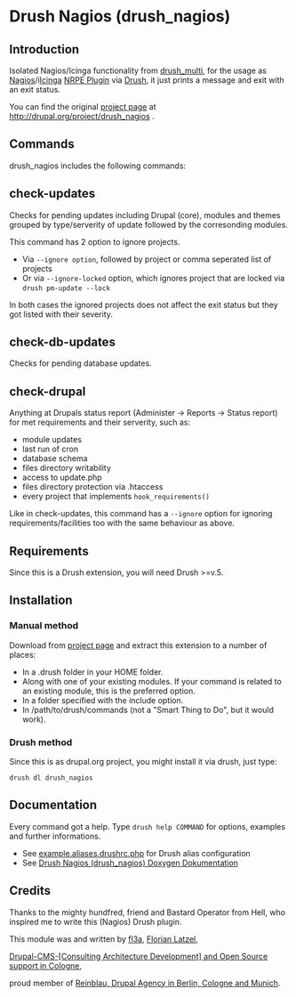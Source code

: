 # Drush Nagios (drush_nagios)

## Introduction

Isolated Nagios/Icinga functionality from [drush_multi][1],
for the usage as [Nagios][2]/i[Icinga][3] [NRPE Plugin][4] via [Drush][5], it just prints a message and exit with an exit status.

You can find the original [project page][6] at http://drupal.org/project/drush_nagios .

## Commands

drush_nagios includes the following commands:

## check-updates

Checks for pending updates including Drupal (core), modules and themes grouped by type/serverity of update followed by the corresonding modules.

This command has 2 option to ignore projects.
- Via `--ignore option`, followed by project or comma seperated list of projects
- Or via `--ignore-locked` option, which ignores project that are locked via `drush pm-update --lock`

In both cases the ignored projects does not affect the exit status but they got listed with their severity.

## check-db-updates

Checks for pending database updates.

## check-drupal

Anything at Drupals status report (Administer -> Reports -> Status report)
for met requirements and their serverity, such as:
- module updates
- last run of cron
- database schema
- files directory writability
- access to update.php
- files directory protection via .htaccess
- every project that implements `hook_requirements()`

Like in check-updates, this command has a `--ignore` option for ignoring requirements/facilities too with the same behaviour as above.

## Requirements

Since this is a Drush extension, you will need Drush >=v.5.

## Installation

### Manual method

Download from [project page][6] and extract this extension to a number of places:

- In a .drush folder in your HOME folder.
- Along with one of your existing modules. If your command is related to an existing module, this is the preferred option.
- In a folder specified with the include option.
- In /path/to/drush/commands (not a "Smart Thing to Do", but it would work).

### Drush method 

Since this is as drupal.org project, you might install it via drush, just type:
	
    drush dl drush_nagios

## Documentation

Every command got a help.
Type `drush help COMMAND` for options, examples and further informations.

- See [example.aliases.drushrc.php][7] for Drush alias configuration
- See [Drush Nagios (drush_nagios) Doxygen Dokumentation][8]

## Credits

Thanks to the mighty hundfred, friend and Bastard Operator from Hell,
who inspired me to write this (Nagios) Drush plugin.

This module was and written by [fl3a][9], [Florian Latzel][10], 
  
[Drupal-CMS-[Consulting  Architecture Development] and Open Source support in Cologne][9],      

proud member of [Reinblau, Drupal Agency in Berlin, Cologne and Munich][11].   

[1]:http://drupal.org/project/drush_multi
[2]:http://en.wikipedia.org/wiki/Nagios
[3]:http://en.wikipedia.org/wiki/Icinga
[4]:http://en.wikipedia.org/wiki/Nagios#NRPE
[5]:http://drush.ws
[6]:http://drupal.org/project/drush_nagios
[7]:http://cgit.drupalcode.org/drush_nagios/tree/example/example.aliases.drushrc.php
[8]:http://is-loesungen.de/docu/drush_nagios/index.html
[9]:https://drupal.org/user/51103
[10]:http://is-loesungen.de
[11]:http://reinblau.de
